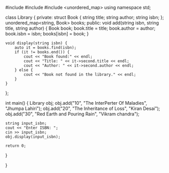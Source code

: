 #include <iostream>
#include <string>
#include <unordered_map>
using namespace std;

class Library {
private:
    struct Book {
        string title;
        string author;
        string isbn;
    };
    unordered_map<string, Book> books;
public:
    void add(string isbn, string title, string author) {
        Book book;
        book.title = title;
        book.author = author;
        book.isbn = isbn;
        books[isbn] = book;
    }

    void display(string isbn) {
        auto it = books.find(isbn);
        if (it != books.end()) {
            cout << "Book found:" << endl;
            cout << "Title: " << it->second.title << endl;
            cout << "Author: " << it->second.author << endl;
        } else {
            cout << "Book not found in the library." << endl;
        }
    }
};

int main() {
    Library obj;
    obj.add("10", "The InterPerter Of Maladies", "Jhumpa Lahiri");
    obj.add("20", "The Inheritance of Loss", "Kiran Desai");
    obj.add("30", "Red Earth and Pouring Rain", "Vikram chandra");
    
    string input_isbn;
    cout << "Enter ISBN: ";
    cin >> input_isbn;
    obj.display(input_isbn);
    
    return 0;
}

}

